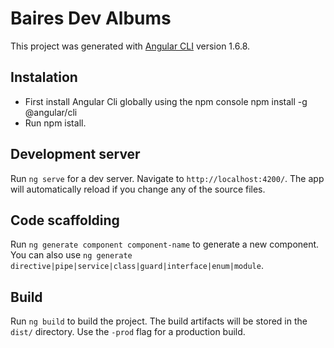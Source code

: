 # Baires Dev Albums

This project was generated with [Angular CLI](https://github.com/angular/angular-cli) version 1.6.8.

## Instalation

- First install Angular Cli globally using the npm console npm install -g @angular/cli
- Run npm istall.

## Development server

Run `ng serve` for a dev server. Navigate to `http://localhost:4200/`. The app will automatically reload if you change any of the source files.

## Code scaffolding

Run `ng generate component component-name` to generate a new component. You can also use `ng generate directive|pipe|service|class|guard|interface|enum|module`.

## Build

Run `ng build` to build the project. The build artifacts will be stored in the `dist/` directory. Use the `-prod` flag for a production build.
